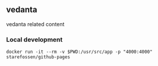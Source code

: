 ## vedanta

vedanta related content

### Local development

`docker run -it --rm -v $PWD:/usr/src/app -p "4000:4000" starefossen/github-pages`
